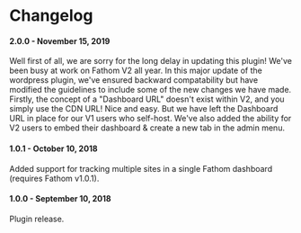 Changelog
==========

#### 2.0.0 - November 15, 2019

Well first of all, we are sorry for the long delay in updating this plugin! We've been busy at work on Fathom V2 all year. In this major update of the wordpress plugin, we've ensured backward compatability but have modified the guidelines to include some of the new changes we have made. Firstly, the concept of a "Dashboard URL" doesn't exist within V2, and you simply use the CDN URL! Nice and easy. But we have left the Dashboard URL in place for our V1 users who self-host. We've also added the ability for V2 users to embed their dashboard & create a new tab in the admin menu.

#### 1.0.1 - October 10, 2018

Added support for tracking multiple sites in a single Fathom dashboard (requires Fathom v1.0.1).


#### 1.0.0 - September 10, 2018

Plugin release.
